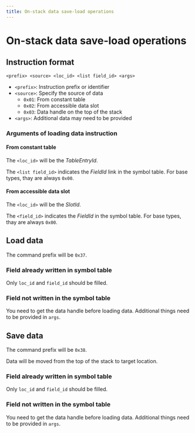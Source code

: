 ```yaml
---
title: On-stack data save-load operations
---
```


# On-stack data save-load operations

## Instruction format

```
<prefix> <source> <loc_id> <list field_id> <args>
```

- `<prefix>`: Instruction prefix or identifier
- `<source>`: Specify the source of data
  - `0x01`: From constant table
  - `0x02`: From accessible data slot
  - `0x03`: Data handle on the top of the stack
- `<args>`: Additional data may need to be provided

### Arguments of loading data instruction

#### From constant table

The `<loc_id>` will be the *TableEntryId*.

The `<list field_id>` indicates the *FieldId* link in the symbol table. For base types, thay are always `0x00`.

#### From accessible data slot

The `<loc_id>` will be the *SlotId*.

The `<field_id>` indicates the *FieldId* in the symbol table. For base types, thay are always `0x00`.

## Load data

The command prefix will be `0x37`.

### Field already written in symbol table

Only `loc_id` and `field_id` should be filled.

### Field not written in the symbol table

You need to get the data handle before loading data. Additional things need to be provided in `args`.

## Save data

The command prefix will be `0x38`.

Data will be moved from the top of the stack to target location.

### Field already written in symbol table

Only `loc_id` and `field_id` should be filled.

### Field not written in the symbol table

You need to get the data handle before loading data. Additional things need to be provided in `args`.
